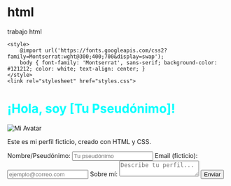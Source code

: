 # html
trabajo html
<!DOCTYPE html>
<html lang="es">
<head>
    <meta charset="UTF-8">
    <meta name="viewport" content="width=device-width, initial-scale=1.0">
    <title>Mi Perfil - Pseudónimo</title>
    
    <style>
        @import url('https://fonts.googleapis.com/css2?family=Montserrat:wght@300;400;700&display=swap');
        body { font-family: 'Montserrat', sans-serif; background-color: #121212; color: white; text-align: center; }
    </style>
    <link rel="stylesheet" href="styles.css">
</head>
<body>
    <div class="profile-card">
        <h1 style="color: cyan;">¡Hola, soy [Tu Pseudónimo]!</h1>
        <img src="avatar.png" alt="Mi Avatar" class="avatar">
        <p>Este es mi perfil ficticio, creado con HTML y CSS.</p>
        <form>
            <label for="name">Nombre/Pseudónimo:</label>
            <input type="text" id="name" name="name" placeholder="Tu pseudónimo" required>
            <label for="email">Email (ficticio):</label>
            <input type="email" id="email" name="email" placeholder="ejemplo@correo.com" required>
            <label for="message">Sobre mí:</label>
            <textarea id="message" name="message" placeholder="Describe tu perfil..."></textarea>
            <button type="submit">Enviar</button>
        </form>
    </div>
</body>
</html>
